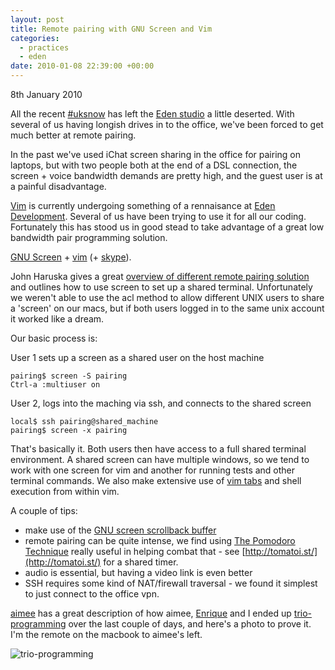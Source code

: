 ```yaml
--- 
layout: post
title: Remote pairing with GNU Screen and Vim
categories: 
  - practices
  - eden
date: 2010-01-08 22:39:00 +00:00
--- 
```

<p class="date">8th January 2010</p>

All the recent [#uksnow](http://search.twitter.com/search?q=%23uksnow) has left the [Eden studio](http://edendevelopment.co.uk/blogs/company/2009/11/28/welcome-to-our-new-office/) a little deserted. With several of us having longish drives in to the office, we've been forced to get much better at remote pairing.

In the past we've used iChat screen sharing in the office for pairing on laptops, but with two people both at the end of a DSL connection, the screen + voice bandwidth demands are pretty high, and the guest user is at a painful disadvantage.

[Vim](http://www.vim.org/) is currently undergoing something of a rennaisance at [Eden Development](http://edendevelopment.co.uk). Several of us have been trying to use it for all our coding. Fortunately this has stood us in good stead to take advantage of a great low bandwidth pair programming solution.

[GNU Screen](http://www.gnu.org/software/screen/) + [vim](http://www.vim.org/) (+ [skype](http://skype.com)).

John Haruska gives a great [overview of different remote pairing solution](http://haruska.com/2009/09/29/remote-pair-programming/) and outlines how to use screen to set up a shared terminal. Unfortunately we weren't able to use the acl method to allow different UNIX users to share a 'screen' on our macs, but if both users logged in to the same unix account it worked like a dream.

Our basic process is:

User 1 sets up a screen as a shared user on the host machine

    pairing$ screen -S pairing
    Ctrl-a :multiuser on

User 2, logs into the maching via ssh, and connects to the shared screen

    local$ ssh pairing@shared_machine
    pairing$ screen -x pairing

That's basically it. Both users then have access to a full shared terminal environment. A shared screen can have multiple windows, so we tend to work with one screen for vim and another for running tests and other terminal commands. We also make extensive use of [vim tabs](http://www.linux.com/archive/articles/59533) and shell execution from within vim.

A couple of tips:

- make use of the [GNU screen scrollback buffer](http://www.samsarin.com/blog/2007/03/11/gnu-screen-working-with-the-scrollback-buffer/)
- remote pairing can be quite intense, we find using [The Pomodoro Technique](http://www.pomodorotechnique.com/) really useful in helping combat that - see [http://tomatoi.st/](http://tomatoi.st/) for a shared timer.
- audio is essential, but having a video link is even better
- SSH requires some kind of NAT/firewall traversal - we found it simplest to just connect to the office vpn.

[aimee](http://edendevelopment.co.uk/blogs/aimee/) has a great description of how aimee, [Enrique](http://blog.nexwerk.com/) and I ended up [trio-programming](http://edendevelopment.co.uk/blogs/aimee/2010/01/06/remote-trio-programming/) over the last couple of days, and here's a photo to prove it. I'm the remote on the macbook to aimee's left.

![trio-programming](http://farm5.static.flickr.com/4055/4257007886_3442ceceba_d.jpg "Trio-programming with aimee and Enrique")
